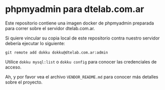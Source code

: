 # phpmyadmin para dtelab.com.ar

Este repositorio contiene una imagen docker de phpmyadmin preparada
para correr sobre el servidor dtelab.com.ar.

Si quiere vincular su copia local de este repositorio contra nuestro
servidor debería ejecutar lo siguiente:

	git remote add dokku dokku@dtelab.com.ar:admin

Utilice `dokku mysql:list` o `dokku config` para conocer las
credenciales de acceso.

Ah, y por favor vea el archivo `VENDOR_README.md` para conocer más detalles
sobre el proyecto.
